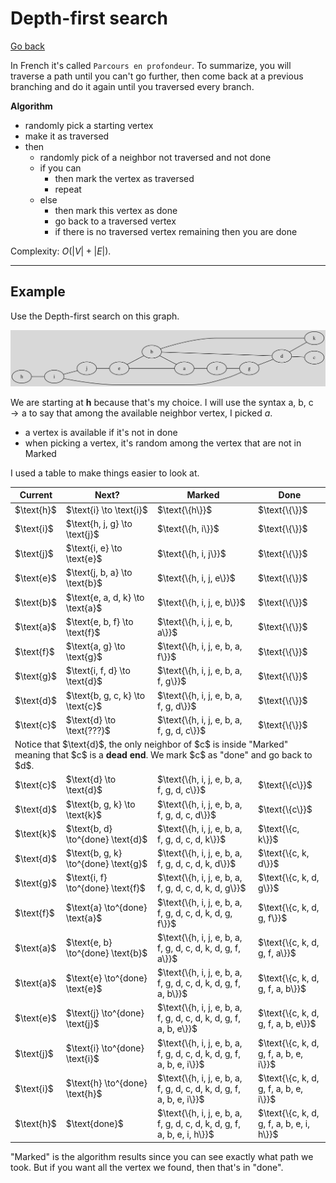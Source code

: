 # Depth-first search

[Go back](..)

In French it's called ``Parcours en profondeur``. To summarize,
you will traverse a path until you can't go further, then
come back at a previous branching and do it again until
you traversed every branch.

**Algorithm**

* randomly pick a starting vertex
* make it as traversed
* then
    * randomly pick of a neighbor not traversed and not done
    * if you can
        * then mark the vertex as traversed
        * repeat
    * else
        * then mark this vertex as done
        * go back to a traversed vertex
        * if there is no traversed vertex remaining then you are done

Complexity: $O(|V|+|E|)$.

<hr class="sr">

## Example

Use the Depth-first search on this graph.

![](images/dfs.svg)

We are starting at **h** because that's my choice.
I will use the syntax $\text{a, b, c} \to \text{a}$ to say that among the
available neighbor vertex, I picked $a$. 

* a vertex is available if it's not in done
* when picking a vertex, it's random among the vertex that are not in Marked

I used a table to make things easier to look at.

<table class="table table-bordered table-striped">
    <thead>
        <tr>
            <th>Current</th>
            <th>Next?</th>
            <th>Marked</th>
            <th>Done</th>
        </tr>
    </thead>
    <tbody>
        <tr>
            <td>$\text{h}$</td>
            <td>$\text{i} \to \text{i}$</td>
            <td>$\text{\{h\}}$</td>
            <td>$\text{\{\}}$</td>
        </tr>
        <tr>
            <td>$\text{i}$</td>
            <td>$\text{h, j, g} \to \text{j}$</td>
            <td>$\text{\{h, i\}}$</td>
            <td>$\text{\{\}}$</td>
        </tr>
        <tr>
            <td>$\text{j}$</td>
            <td>$\text{i, e} \to \text{e}$</td>
            <td>$\text{\{h, i, j\}}$</td>
            <td>$\text{\{\}}$</td>
        </tr>
        <tr>
            <td>$\text{e}$</td>
            <td>$\text{j, b, a} \to \text{b}$</td>
            <td>$\text{\{h, i, j, e\}}$</td>
            <td>$\text{\{\}}$</td>
        </tr>
        <tr>
            <td>$\text{b}$</td>
            <td>$\text{e, a, d, k} \to \text{a}$</td>
            <td>$\text{\{h, i, j, e, b\}}$</td>
            <td>$\text{\{\}}$</td>
        </tr>
        <tr>
            <td>$\text{a}$</td>
            <td>$\text{e, b, f} \to \text{f}$</td>
            <td>$\text{\{h, i, j, e, b, a\}}$</td>
            <td>$\text{\{\}}$</td>
        </tr>
        <tr>
            <td>$\text{f}$</td>
            <td>$\text{a, g} \to \text{g}$</td>
            <td>$\text{\{h, i, j, e, b, a, f\}}$</td>
            <td>$\text{\{\}}$</td>
        </tr>
        <tr>
            <td>$\text{g}$</td>
            <td>$\text{i, f, d} \to \text{d}$</td>
            <td>$\text{\{h, i, j, e, b, a, f, g\}}$</td>
            <td>$\text{\{\}}$</td>
        </tr>
        <tr>
            <td>$\text{d}$</td>
            <td>$\text{b, g, c, k} \to \text{c}$</td>
            <td>$\text{\{h, i, j, e, b, a, f, g, d\}}$</td>
            <td>$\text{\{\}}$</td>
        </tr>
        <tr>
            <td>$\text{c}$</td>
            <td>$\text{d} \to \text{???}$</td>
            <td>$\text{\{h, i, j, e, b, a, f, g, d, c\}}$</td>
            <td>$\text{\{\}}$</td>
        </tr>
        <tr>
            <td colspan="4">
                Notice that $\text{d}$, the only neighbor
                of $c$ is inside
                "Marked" meaning that $c$ is a <b>dead end</b>.
                We mark $c$ as "done" and go back to $d$.
            </td>
        </tr>
        <tr>
            <td>$\text{c}$</td>
            <td>$\text{d} \to \text{d}$</td>
            <td>$\text{\{h, i, j, e, b, a, f, g, d, c\}}$</td>
            <td>$\text{\{c\}}$</td>
        </tr>
        <tr>
            <td>$\text{d}$</td>
            <td>$\text{b, g, k} \to \text{k}$</td>
            <td>$\text{\{h, i, j, e, b, a, f, g, d, c, d\}}$</td>
            <td>$\text{\{c\}}$</td>
        </tr>
        <tr>
            <td>$\text{k}$</td>
            <td>$\text{b, d} \to^{done} \text{d}$</td>
            <td>$\text{\{h, i, j, e, b, a, f, g, d, c, d, k\}}$</td>
            <td>$\text{\{c, k\}}$</td>
        </tr>
        <tr>
            <td>$\text{d}$</td>
            <td>$\text{b, g, k} \to^{done} \text{g}$</td>
            <td>$\text{\{h, i, j, e, b, a, f, g, d, c, d, k, d\}}$</td>
            <td>$\text{\{c, k, d\}}$</td>
        </tr>
        <tr>
            <td>$\text{g}$</td>
            <td>$\text{i, f} \to^{done} \text{f}$</td>
            <td>$\text{\{h, i, j, e, b, a, f, g, d, c, d, k, d, g\}}$</td>
            <td>$\text{\{c, k, d, g\}}$</td>
        </tr>
        <tr>
            <td>$\text{f}$</td>
            <td>$\text{a} \to^{done} \text{a}$</td>
            <td>$\text{\{h, i, j, e, b, a, f, g, d, c, d, k, d, g, f\}}$</td>
            <td>$\text{\{c, k, d, g, f\}}$</td>
        </tr>
        <tr>
            <td>$\text{a}$</td>
            <td>$\text{e, b} \to^{done} \text{b}$</td>
            <td>$\text{\{h, i, j, e, b, a, f, g, d, c, d, k, d, g, f, a\}}$</td>
            <td>$\text{\{c, k, d, g, f, a\}}$</td>
        </tr>
        <tr>
            <td>$\text{a}$</td>
            <td>$\text{e} \to^{done} \text{e}$</td>
            <td>$\text{\{h, i, j, e, b, a, f, g, d, c, d, k, d, g, f, a, b\}}$</td>
            <td>$\text{\{c, k, d, g, f, a, b\}}$</td>
        </tr>
        <tr>
            <td>$\text{e}$</td>
            <td>$\text{j} \to^{done} \text{j}$</td>
            <td>$\text{\{h, i, j, e, b, a, f, g, d, c, d, k, d, g, f, a, b, e\}}$</td>
            <td>$\text{\{c, k, d, g, f, a, b, e\}}$</td>
        </tr>
        <tr>
            <td>$\text{j}$</td>
            <td>$\text{i} \to^{done} \text{i}$</td>
            <td>$\text{\{h, i, j, e, b, a, f, g, d, c, d, k, d, g, f, a, b, e, i\}}$</td>
            <td>$\text{\{c, k, d, g, f, a, b, e, i\}}$</td>
        </tr>
        <tr>
            <td>$\text{i}$</td>
            <td>$\text{h} \to^{done} \text{h}$</td>
            <td>$\text{\{h, i, j, e, b, a, f, g, d, c, d, k, d, g, f, a, b, e, i\}}$</td>
            <td>$\text{\{c, k, d, g, f, a, b, e, i\}}$</td>
        </tr>
        <tr>
            <td>$\text{h}$</td>
            <td>$\text{done}$</td>
            <td>$\text{\{h, i, j, e, b, a, f, g, d, c, d, k, d, g, f, a, b, e, i, h\}}$</td>
            <td>$\text{\{c, k, d, g, f, a, b, e, i, h\}}$</td>
        </tr>
    </tbody>
</table>

"Marked" is the algorithm results since you can see
exactly what path we took. But if you want all the
vertex we found, then that's in "done".